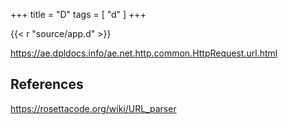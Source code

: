 +++
title = "D"
tags = [ "d" ]
+++

{{< r "source/app.d" >}}

<https://ae.dpldocs.info/ae.net.http.common.HttpRequest.url.html>

## References

<https://rosettacode.org/wiki/URL_parser>
